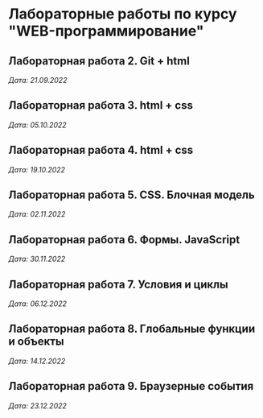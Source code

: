 # Лабораторные работы по курсу "WEB-программирование"

## Лабораторная работа 2. Git + html

*Дата: 21.09.2022*

## Лабораторная работа 3. html + css

*Дата: 05.10.2022*

## Лабораторная работа 4. html + css

*Дата: 19.10.2022*
 
## Лабораторная работа 5. CSS. Блочная модель

*Дата: 02.11.2022*

## Лабораторная работа 6. Формы. JavaScript

*Дата: 30.11.2022*

## Лабораторная работа 7. Условия и циклы

*Дата: 06.12.2022*

## Лабораторная работа 8. Глобальные функции и объекты

*Дата: 14.12.2022*

## Лабораторная работа 9. Браузерные события

*Дата: 23.12.2022*
